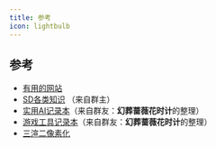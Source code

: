 ```yaml
---
title: 参考
icon: lightbulb
---
```


## 参考

- [有用的网站](website.md)
- [SD各类知识](https://docs.qq.com/doc/p/230e7ada2a60d8e347d639edd5521f5e62332fe9) （来自群主）
- [实用AI记录本](%E5%AE%9E%E7%94%A8AI%E8%AE%B0%E5%BD%95%E6%9C%AC/README.md)（来自群友：**幻葬蔷薇花时计**的整理）
- [游戏工具记录本](%E6%B8%B8%E6%88%8F%E5%B7%A5%E5%85%B7%E8%AE%B0%E5%BD%95%E6%9C%AC/README.md)（来自群友：**幻葬蔷薇花时计**的整理） 
- [三渲二像素化](3dShade2d.md)

